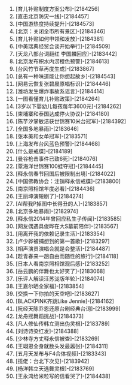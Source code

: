 
1. [育⼉补贴制度方案公布]-[2184256]
1. [直击北京防灾一线]-[2184457]
1. [中国游热度持续提升]-[2184573]
1. [北京：关闭全市所有景区]-[2184346]
1. [育儿补贴如何申领和发放]-[2184381]
1. [中美瑞典经贸会谈开始举行]-[2184509]
1. [天龙八部台词翻红 李国麟回应]-[2183442]
1. [北京发布积水内涝橙色预警]-[2184613]
1. [台风竹节草再度生成]-[2183867]
1. [总有一种味道能让你想起故乡]-[2184543]
1. [网易云恢复张碧晨原唱标识]-[2184446]
1. [潍坊发生爆炸事故系谣言]-[2184414]
1. [一图看懂育儿补贴政策]-[2184264]
1. [3岁以下婴幼儿每孩每年3600元]-[2184262]
1. [柬埔寨和泰国达成停火协议]-[2184180]
1. [陈芋汐掌敏洁获世锦赛10米台冠军]-[2184392]
1. [全国多地暴雨]-[2183646]
1. [张本美和女单冠军]-[2183571]
1. [上海发布台风蓝色预警]-[2184468]
1. [什么是戒牒]-[2184189]
1. [曼谷枪击事件已致6死]-[2184076]
1. [覃海洋世锦赛100蛙夺冠]-[2184445]
1. [释永信春节回国后被限制出境]-[2184022]
1. [中国佛教协会：注销释永信戒牒]-[2183800]
1. [南京照相馆年度必看]-[2184436]
1. [王丽坤演短剧了]-[2184274]
1. [AI帮我P掉图中长得丑的人]-[2183857]
1. [北京多地暴雨]-[2182974]
1. [释永信2014年曾回应私生子传闻]-[2183585]
1. [网友偶遇具俊晔在大S墓前陪伴]-[2183567]
1. [用离开我的依赖记录生活]-[2183354]
1. [卢少骅被捕想到的第一首歌]-[2183297]
1. [相声演员演唱会就是会整活]-[2184487]
1. [趁青春来一趟自由而随性的旅行]-[2184118]
1. [日本人看南京照相馆观后感]-[2183252]
1. [岳云鹏的伴舞也太好笑了]-[2183068]
1. [乐评人解读汪苏泷版年轮]-[2184074]
1. [王嘉尔晒全家福]-[2183854]
1. [交换一下你拍的天空吧]-[2183627]
1. [BLACKPINK齐跳Like Jennie]-[2184162]
1. [阮经天陈乔恩还原台剧经典台词]-[2183999]
1. [龙舟摇舞蹈挑战]-[2184373]
1. [凡人修仙传韩立测出伪灵根]-[2183789]
1. [刘诗诗染红发]-[2184388]
1. [少林寺方丈释永信被查]-[2183269]
1. [王翊恩全身就数头发最嚣张]-[2184311]
1. [五月天发布与F4合体视频]-[2183343]
1. [揽佬：台北下次见]-[2183942]
1. [杨洋韩立天选舞灵根]-[2183769]
1. [王永鸿给米粒写的信看哭了]-[2184438]